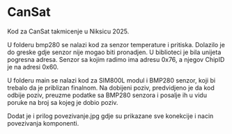 # CanSat

Kod za CanSat takmicenje u Niksicu 2025.

U folderu bmp280 se nalazi kod za senzor temperature i pritiska. Dolazilo je do greske gdje senzor nije mogao biti pronadjen. U biblioteci je bila unijeta pogresna adresa. Senzor sa kojim radimo ima adresu 0x76, a njegov ChipID je na adresi 0x60.

U folderu main se nalazi kod za SIM800L modul i BMP280 senzor, koji bi trebalo da je priblizan finalnom.
Na dobijeni poziv, predvidjeno je da kod odbije poziv, preuzme podatke sa BMP280 senzora i posalje ih u vidu poruke na broj sa kojeg je dobio poziv.

Dodat je i prilog povezivanje.jpg gdje su prikazane sve konekcije i nacin povezivanja komponenti.
